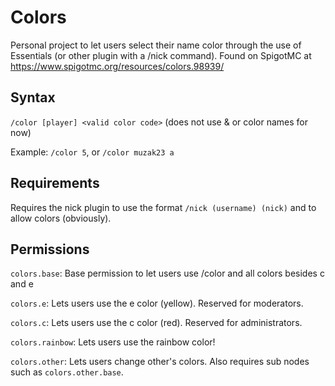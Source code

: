 # Colors
Personal project to let users select their name color through the use of Essentials (or other plugin with a /nick command).
Found on SpigotMC at https://www.spigotmc.org/resources/colors.98939/

## Syntax
`/color [player] <valid color code>` (does not use & or color names for now)

Example: `/color 5`, or `/color muzak23 a`

## Requirements
Requires the nick plugin to use the format `/nick (username) (nick)` and to allow colors (obviously).

## Permissions
`colors.base`: Base permission to let users use /color and all colors besides c and e

`colors.e`: Lets users use the e color (yellow). Reserved for moderators.

`colors.c`: Lets users use the c color (red). Reserved for administrators.

`colors.rainbow`: Lets users use the rainbow color!

`colors.other`: Lets users change other's colors. Also requires sub nodes such as `colors.other.base`.
